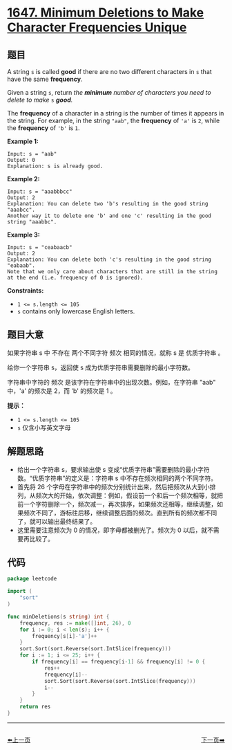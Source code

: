# [1647. Minimum Deletions to Make Character Frequencies Unique](https://leetcode.com/problems/minimum-deletions-to-make-character-frequencies-unique/)


## 题目

A string `s` is called **good** if there are no two different characters in `s` that have the same **frequency**.

Given a string `s`, return *the **minimum** number of characters you need to delete to make* `s` ***good**.*

The **frequency** of a character in a string is the number of times it appears in the string. For example, in the string `"aab"`, the **frequency** of `'a'` is `2`, while the **frequency** of `'b'` is `1`.

**Example 1:**

```
Input: s = "aab"
Output: 0
Explanation: s is already good.

```

**Example 2:**

```
Input: s = "aaabbbcc"
Output: 2
Explanation: You can delete two 'b's resulting in the good string "aaabcc".
Another way it to delete one 'b' and one 'c' resulting in the good string "aaabbc".
```

**Example 3:**

```
Input: s = "ceabaacb"
Output: 2
Explanation: You can delete both 'c's resulting in the good string "eabaab".
Note that we only care about characters that are still in the string at the end (i.e. frequency of 0 is ignored).

```

**Constraints:**

- `1 <= s.length <= 105`
- `s` contains only lowercase English letters.

## 题目大意

如果字符串 s 中 不存在 两个不同字符 频次 相同的情况，就称 s 是 优质字符串 。

给你一个字符串 s，返回使 s 成为优质字符串需要删除的最小字符数。

字符串中字符的 频次 是该字符在字符串中的出现次数。例如，在字符串 "aab" 中，'a' 的频次是 2，而 'b' 的频次是 1 。

**提示：**

- `1 <= s.length <= 105`
- `s` 仅含小写英文字母

## 解题思路

- 给出一个字符串 s，要求输出使 s 变成“优质字符串”需要删除的最小字符数。“优质字符串”的定义是：字符串 s 中不存在频次相同的两个不同字符。
- 首先将 26 个字母在字符串中的频次分别统计出来，然后把频次从大到小排列，从频次大的开始，依次调整：例如，假设前一个和后一个频次相等，就把前一个字符删除一个，频次减一，再次排序，如果频次还相等，继续调整，如果频次不同了，游标往后移，继续调整后面的频次。直到所有的频次都不同了，就可以输出最终结果了。
- 这里需要注意频次为 0 的情况，即字母都被删光了。频次为 0 以后，就不需要再比较了。

## 代码

```go
package leetcode

import (
	"sort"
)

func minDeletions(s string) int {
	frequency, res := make([]int, 26), 0
	for i := 0; i < len(s); i++ {
		frequency[s[i]-'a']++
	}
	sort.Sort(sort.Reverse(sort.IntSlice(frequency)))
	for i := 1; i <= 25; i++ {
		if frequency[i] == frequency[i-1] && frequency[i] != 0 {
			res++
			frequency[i]--
			sort.Sort(sort.Reverse(sort.IntSlice(frequency)))
			i--
		}
	}
	return res
}
```

----------------------------------------------
<div style="display: flex;justify-content: space-between;align-items: center;">
<p><a href="https://books.halfrost.com/leetcode/ChapterFour/1646.Get-Maximum-in-Generated-Array/">⬅️上一页</a></p>
<p><a href="https://books.halfrost.com/leetcode/ChapterFour/1648.Sell-Diminishing-Valued-Colored-Balls/">下一页➡️</a></p>
</div>